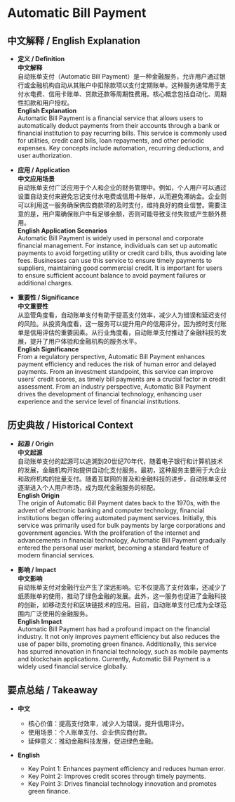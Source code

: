 # Automatic Bill Payment

## 中文解释 / English Explanation

* **定义 / Definition**  
  **中文解释**  
  自动账单支付（Automatic Bill Payment）是一种金融服务，允许用户通过银行或金融机构自动从其账户中扣除款项以支付定期账单。这种服务通常用于支付水电费、信用卡账单、贷款还款等周期性费用。核心概念包括自动化、周期性扣款和用户授权。  
  **English Explanation**  
  Automatic Bill Payment is a financial service that allows users to automatically deduct payments from their accounts through a bank or financial institution to pay recurring bills. This service is commonly used for utilities, credit card bills, loan repayments, and other periodic expenses. Key concepts include automation, recurring deductions, and user authorization.

* **应用 / Application**  
  **中文应用场景**  
  自动账单支付广泛应用于个人和企业的财务管理中。例如，个人用户可以通过设置自动支付来避免忘记支付水电费或信用卡账单，从而避免滞纳金。企业则可以利用这一服务确保供应商款项的及时支付，维持良好的商业信誉。需要注意的是，用户需确保账户中有足够余额，否则可能导致支付失败或产生额外费用。  
  **English Application Scenarios**  
  Automatic Bill Payment is widely used in personal and corporate financial management. For instance, individuals can set up automatic payments to avoid forgetting utility or credit card bills, thus avoiding late fees. Businesses can use this service to ensure timely payments to suppliers, maintaining good commercial credit. It is important for users to ensure sufficient account balance to avoid payment failures or additional charges.

* **重要性 / Significance**  
  **中文重要性**  
  从监管角度看，自动账单支付有助于提高支付效率，减少人为错误和延迟支付的风险。从投资角度看，这一服务可以提升用户的信用评分，因为按时支付账单是信用评估的重要因素。从行业角度看，自动账单支付推动了金融科技的发展，提升了用户体验和金融机构的服务水平。  
  **English Significance**  
  From a regulatory perspective, Automatic Bill Payment enhances payment efficiency and reduces the risk of human error and delayed payments. From an investment standpoint, this service can improve users' credit scores, as timely bill payments are a crucial factor in credit assessment. From an industry perspective, Automatic Bill Payment drives the development of financial technology, enhancing user experience and the service level of financial institutions.

## 历史典故 / Historical Context

* **起源 / Origin**  
  **中文起源**  
  自动账单支付的起源可以追溯到20世纪70年代，随着电子银行和计算机技术的发展，金融机构开始提供自动化支付服务。最初，这种服务主要用于大企业和政府机构的批量支付。随着互联网的普及和金融科技的进步，自动账单支付逐渐进入个人用户市场，成为现代金融服务的标配。  
  **English Origin**  
  The origin of Automatic Bill Payment dates back to the 1970s, with the advent of electronic banking and computer technology, financial institutions began offering automated payment services. Initially, this service was primarily used for bulk payments by large corporations and government agencies. With the proliferation of the internet and advancements in financial technology, Automatic Bill Payment gradually entered the personal user market, becoming a standard feature of modern financial services.

* **影响 / Impact**  
  **中文影响**  
  自动账单支付对金融行业产生了深远影响。它不仅提高了支付效率，还减少了纸质账单的使用，推动了绿色金融的发展。此外，这一服务也促进了金融科技的创新，如移动支付和区块链技术的应用。目前，自动账单支付已成为全球范围内广泛使用的金融服务。  
  **English Impact**  
  Automatic Bill Payment has had a profound impact on the financial industry. It not only improves payment efficiency but also reduces the use of paper bills, promoting green finance. Additionally, this service has spurred innovation in financial technology, such as mobile payments and blockchain applications. Currently, Automatic Bill Payment is a widely used financial service globally.

## 要点总结 / Takeaway

* **中文**  
  - 核心价值：提高支付效率，减少人为错误，提升信用评分。  
  - 使用场景：个人账单支付、企业供应商付款。  
  - 延伸意义：推动金融科技发展，促进绿色金融。  

* **English**  
  - Key Point 1: Enhances payment efficiency and reduces human error.  
  - Key Point 2: Improves credit scores through timely payments.  
  - Key Point 3: Drives financial technology innovation and promotes green finance.